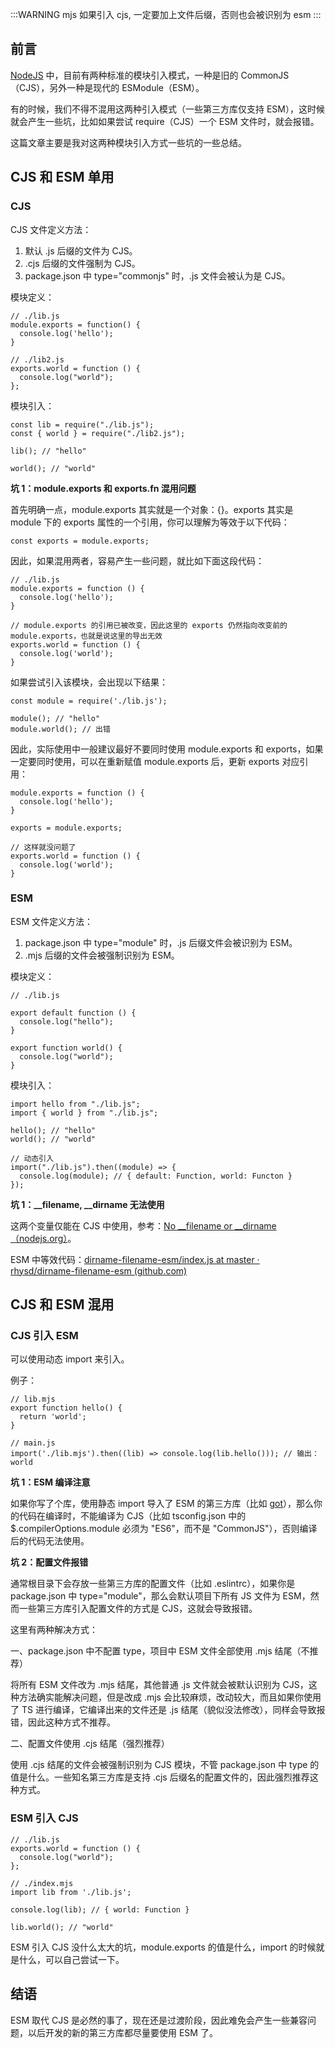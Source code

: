 :::WARNING
mjs 如果引入 cjs, 一定要加上文件后缀，否则也会被识别为 esm
:::

## 前言

[NodeJS](https://link.zhihu.com/?target=https%3A//nodejs.org/en/) 中，目前有两种标准的模块引入模式，一种是旧的 CommonJS（CJS），另外一种是现代的 ESModule（ESM）。

有的时候，我们不得不混用这两种引入模式（一些第三方库仅支持 ESM），这时候就会产生一些坑，比如如果尝试 require（CJS）一个 ESM 文件时，就会报错。

这篇文章主要是我对这两种模块引入方式一些坑的一些总结。

## CJS 和 ESM 单用

### CJS

CJS 文件定义方法：

1. 默认 .js 后缀的文件为 CJS。
2. .cjs 后缀的文件强制为 CJS。
3. package.json 中 type="commonjs" 时，.js 文件会被认为是 CJS。

模块定义：

```
// ./lib.js
module.exports = function() {
  console.log('hello');
}
```

```
// ./lib2.js
exports.world = function () {
  console.log("world");
};
```

模块引入：

```
const lib = require("./lib.js");
const { world } = require("./lib2.js");

lib(); // "hello"

world(); // "world"
```

**坑 1：module.exports 和 exports.fn 混用问题**

首先明确一点，module.exports 其实就是一个对象：{}。exports 其实是 module 下的 exports 属性的一个引用，你可以理解为等效于以下代码：

```
const exports = module.exports;
```

因此，如果混用两者，容易产生一些问题，就比如下面这段代码：

```
// ./lib.js
module.exports = function () {
  console.log('hello');
}

// module.exports 的引用已被改变，因此这里的 exports 仍然指向改变前的 module.exports，也就是说这里的导出无效
exports.world = function () {
  console.log('world');
}
```

如果尝试引入该模块，会出现以下结果：

```
const module = require('./lib.js');

module(); // "hello"
module.world(); // 出错
```

因此，实际使用中一般建议最好不要同时使用 module.exports 和 exports，如果一定要同时使用，可以在重新赋值 module.exports 后，更新 exports 对应引用：

```
module.exports = function () {
  console.log('hello');
}

exports = module.exports;

// 这样就没问题了
exports.world = function () {
  console.log('world');
}
```

### ESM

ESM 文件定义方法：

1. package.json 中 type="module" 时，.js 后缀文件会被识别为 ESM。
2. .mjs 后缀的文件会被强制识别为 ESM。

模块定义：

```
// ./lib.js

export default function () {
  console.log("hello");
}

export function world() {
  console.log("world");
}
```

模块引入：

```
import hello from "./lib.js";
import { world } from "./lib.js";

hello(); // "hello"
world(); // "world"

// 动态引入
import("./lib.js").then((module) => {
  console.log(module); // { default: Function, world: Functon }
});
```

**坑 1：\_\_filename, \_\_dirname 无法使用**

这两个变量仅能在 CJS 中使用，参考：[No \_\_filename or \_\_dirname（nodejs.org）](https://link.zhihu.com/?target=https%3A//nodejs.org/dist/latest-v16.x/docs/api/esm.html%23no-__filename-or-__dirname)。

ESM 中等效代码：[dirname-filename-esm/index.js at master · rhysd/dirname-filename-esm (github.com)](https://link.zhihu.com/?target=https%3A//github.com/rhysd/dirname-filename-esm/blob/master/index.js)

## CJS 和 ESM 混用

### CJS 引入 ESM

可以使用动态 import 来引入。

例子：

```
// lib.mjs
export function hello() {
  return 'world';
}

// main.js
import('./lib.mjs').then((lib) => console.log(lib.hello())); // 输出：world
```

**坑 1：ESM 编译注意**

如果你写了个库，使用静态 import 导入了 ESM 的第三方库（比如 [got](https://link.zhihu.com/?target=https%3A//www.npmjs.com/package/got)），那么你的代码在编译时，不能编译为 CJS（比如 tsconfig.json 中的 $.compilerOptions.module 必须为 "ES6"，而不是 "CommonJS"），否则编译后的代码无法使用。

**坑 2：配置文件报错**

通常根目录下会存放一些第三方库的配置文件（比如 .eslintrc），如果你是 package.json 中 type="module"，那么会默认项目下所有 JS 文件为 ESM，然而一些第三方库引入配置文件的方式是 CJS，这就会导致报错。

这里有两种解决方式：

一、package.json 中不配置 type，项目中 ESM 文件全部使用 .mjs 结尾（不推荐）

将所有 ESM 文件改为 .mjs 结尾，其他普通 .js 文件就会被默认识别为 CJS，这种方法确实能解决问题，但是改成 .mjs 会比较麻烦，改动较大，而且如果你使用了 TS 进行编译，它编译出来的文件还是 .js 结尾（貌似没法修改），同样会导致报错，因此这种方式不推荐。

二、配置文件使用 .cjs 结尾（强烈推荐）

使用 .cjs 结尾的文件会被强制识别为 CJS 模块，不管 package.json 中 type 的值是什么。一些知名第三方库是支持 .cjs 后缀名的配置文件的，因此强烈推荐这种方式。

### ESM 引入 CJS

```
// ./lib.js
exports.world = function () {
  console.log("world");
};
```

```
// ./index.mjs
import lib from './lib.js';

console.log(lib); // { world: Function }

lib.world(); // "world"
```

ESM 引入 CJS 没什么太大的坑，module.exports 的值是什么，import 的时候就是什么，可以自己尝试一下。

## 结语

ESM 取代 CJS 是必然的事了，现在还是过渡阶段，因此难免会产生一些兼容问题，以后开发的新的第三方库都尽量要使用 ESM 了。
